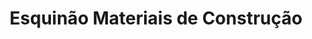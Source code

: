 ---
title: "Esquinão Materiais de Construção"
url: /acegua/esquinao-materiais-de-construcao/
shop: Eisenwaren
---